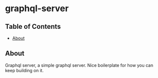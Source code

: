 # graphql-server

## Table of Contents

- [About](#about)

## About <a name = "about"></a>

Graphql server, a simple graphql server.
Nice boilerplate for how you can keep building on it.
